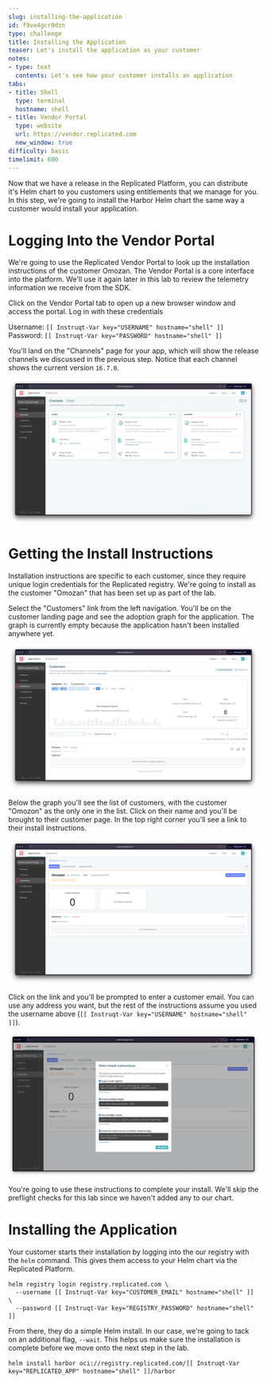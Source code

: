 ```yaml
---
slug: installing-the-application
id: f9ve4gcr0dzn
type: challenge
title: Installing the Application
teaser: Let's install the application as your customer
notes:
- type: text
  contents: Let's see how your customer installs an application
tabs:
- title: Shell
  type: terminal
  hostname: shell
- title: Vendor Portal
  type: website
  url: https://vendor.replicated.com
  new_window: true
difficulty: basic
timelimit: 600
---
```


Now that we have a release in the Replicated Platform, you can
distribute it's Helm chart to you customers using entitlements
that we manage for you. In this step, we're going to install the
Harbor Helm chart the same way a customer would install your
application.

Logging Into the Vendor Portal
==============================

We're going to use the Replicated Vendor Portal to look up the
installation instructions of the customer Omozan. The Vendor
Portal is a core interface into the platform. We'll use it again
later in this lab to review the telemetry information we receive
from the SDK.

Click on the Vendor Portal tab to open up a new browser window and
access the portal. Log in with these credentials

Username: `[[ Instruqt-Var key="USERNAME" hostname="shell" ]]`<br/>
Password: `[[ Instruqt-Var key="PASSWORD" hostname="shell" ]]`

You'll land on the "Channels" page for your app, which will show
the release channels we discussed in the previous step. Notice that
each channel shows the current version `16.7.0`.

![Vendor Portal Release Channels](../assets/vendor-portal-landing.png)


Getting the Install Instructions
================================

Installation instructions are specific to each customer, since they
require unique login credentials for the Replicated registry. We're
going to install as the customer "Omozan" that has been set up as
part of the lab.

Select the "Customers" link from the left navigation. You'll be on
the customer landing page and see the adoption graph for the application.
The graph is currently empty because the application hasn't been
installed anywhere yet.

![Customers Landing Page](../assets/customers-page.png)

Below the graph you'll see the list of customers, with the customer
"Omozon" as the only one in the list. Click on their name and you'll
be brought to their customer page. In the top right corner you'll
see a link to their install instructions.

![Customers Landing Page](../assets/single-customer-page.png)

Click on the link and you'll be prompted to enter a customer
email. You can use any address you want, but the rest of the
instructions assume you used the username above
(`[[ Instruqt-Var key="USERNAME" hostname="shell" ]]`).

![Install Instructions](../assets/helm-install-instructions.png)

You're going to use these instructions to complete your install.
We'll skip the preflight checks for this lab since we haven't
added any to our chart.

Installing the Application
==========================

Your customer starts their installation by logging into the
our registry with the `helm` command. This gives them access
to your Helm chart via the Replicated Platform.

```
helm registry login registry.replicated.com \
  --username [[ Instruqt-Var key="CUSTOMER_EMAIL" hostname="shell" ]] \
  --password [[ Instruqt-Var key="REGISTRY_PASSWORD" hostname="shell" ]]
```

From there, they do a simple Helm install. In our case, we're going to
tack on an additional flag, `--wait`. This helps us make sure the
installation is complete before we move onto the next step in the lab.

```
helm install harbor oci://registry.replicated.com/[[ Instruqt-Var key="REPLICATED_APP" hostname="shell" ]]/harbor
```


